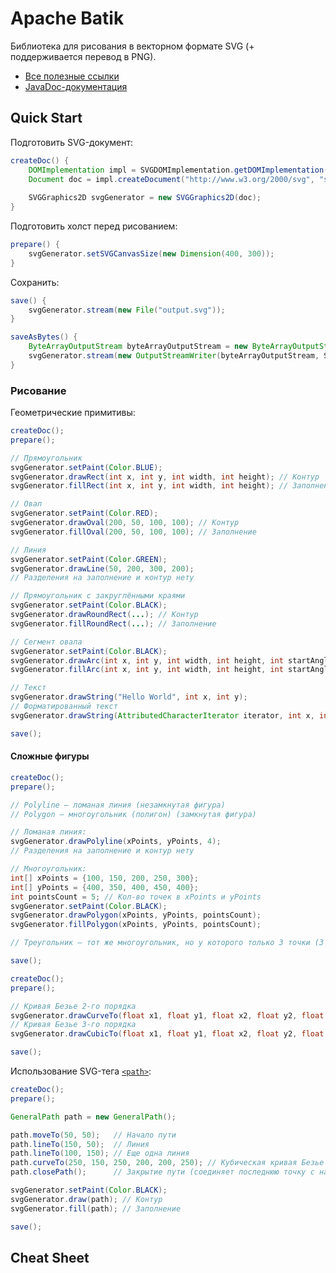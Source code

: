 # Apache Batik

Библиотека для рисования в векторном формате SVG (+ поддерживается перевод в PNG).

* [Все полезные ссылки](https://xmlgraphics.apache.org/batik/using/)
* [JavaDoc-документация](https://xmlgraphics.apache.org/batik/javadoc/)

## Quick Start

Подготовить SVG-документ:
```java
createDoc() {
    DOMImplementation impl = SVGDOMImplementation.getDOMImplementation();
    Document doc = impl.createDocument("http://www.w3.org/2000/svg", "svg", null);
    
    SVGGraphics2D svgGenerator = new SVGGraphics2D(doc);
}
```

Подготовить холст перед рисованием:
```java
prepare() {
    svgGenerator.setSVGCanvasSize(new Dimension(400, 300));
}
```

Сохранить:
```java
save() {
    svgGenerator.stream(new File("output.svg"));
}

saveAsBytes() {
    ByteArrayOutputStream byteArrayOutputStream = new ByteArrayOutputStream();
    svgGenerator.stream(new OutputStreamWriter(byteArrayOutputStream, StandardCharsets.UTF_8));
}
```

### Рисование

Геометрические примитивы:
```java
createDoc();
prepare();

// Прямоугольник
svgGenerator.setPaint(Color.BLUE);
svgGenerator.drawRect(int x, int y, int width, int height); // Контур
svgGenerator.fillRect(int x, int y, int width, int height); // Заполнение

// Овал
svgGenerator.setPaint(Color.RED);
svgGenerator.drawOval(200, 50, 100, 100); // Контур
svgGenerator.fillOval(200, 50, 100, 100); // Заполнение

// Линия
svgGenerator.setPaint(Color.GREEN);
svgGenerator.drawLine(50, 200, 300, 200);
// Разделения на заполнение и контур нету

// Прямоугольник с закруглёнными краями
svgGenerator.setPaint(Color.BLACK);
svgGenerator.drawRoundRect(...); // Контур
svgGenerator.fillRoundRect(...); // Заполнение

// Сегмент овала
svgGenerator.setPaint(Color.BLACK);
svgGenerator.drawArc(int x, int y, int width, int height, int startAngle, int arcAngle); // Контур
svgGenerator.fillArc(int x, int y, int width, int height, int startAngle, int arcAngle); // Заполнение

// Текст
svgGenerator.drawString("Hello World", int x, int y);
// Форматированный текст
svgGenerator.drawString(AttributedCharacterIterator iterator, int x, int y);

save();
```

#### Сложные фигуры

```java
createDoc();
prepare();

// Polyline — ломаная линия (незамкнутая фигура)
// Polygon — многоугольник (полигон) (замкнутая фигура)

// Ломаная линия:
svgGenerator.drawPolyline(xPoints, yPoints, 4);
// Разделения на заполнение и контур нету

// Многоугольник:
int[] xPoints = {100, 150, 200, 250, 300};
int[] yPoints = {400, 350, 400, 450, 400};
int pointsCount = 5; // Кол-во точек в xPoints и yPoints
svgGenerator.setPaint(Color.BLACK);
svgGenerator.drawPolygon(xPoints, yPoints, pointsCount);
svgGenerator.fillPolygon(xPoints, yPoints, pointsCount);

// Треугольник — тот же многоугольник, но у которого только 3 точки (3 в xPoints и 3 в yPoints).

save();
```

```java
createDoc();
prepare();

// Кривая Безье 2-го порядка
svgGenerator.drawCurveTo(float x1, float y1, float x2, float y2, float x3, float y3);
// Кривая Безье 3-го порядка
svgGenerator.drawCubicTo(float x1, float y1, float x2, float y2, float x3, float y3);

save();
```

Использование SVG-тега
[`<path>`](https://developer.mozilla.org/en-US/docs/Web/SVG/Tutorials/SVG_from_scratch/Paths):
```java
createDoc();
prepare();

GeneralPath path = new GeneralPath();

path.moveTo(50, 50);   // Начало пути
path.lineTo(150, 50);  // Линия
path.lineTo(100, 150); // Еще одна линия
path.curveTo(250, 150, 250, 200, 200, 250); // Кубическая кривая Безье
path.closePath();      // Закрытие пути (соединяет последнюю точку с начальной)

svgGenerator.setPaint(Color.BLACK);
svgGenerator.draw(path); // Контур
svgGenerator.fill(path); // Заполнение

save();
```


## Cheat Sheet
